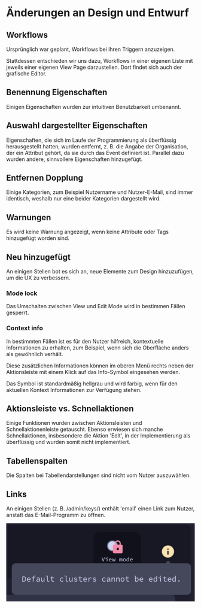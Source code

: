 # Änderungen an Design und Entwurf

## Workflows

Ursprünglich war geplant, Workflows bei ihren Triggern anzuzeigen.

Stattdessen entschieden wir uns dazu, Workflows in einer eigenen Liste mit jeweils einer eigenen View Page darzustellen.
Dort findet sich auch der grafische Editor.

## Benennung Eigenschaften

Einigen Eigenschaften wurden zur intuitiven Benutzbarkeit umbenannt.

## Auswahl dargestellter Eigenschaften

Eigenschaften, die sich im Laufe der Programmierung als überflüssig herausgestellt hatten, wurden entfernt, z. B. die Angabe der Organisation, der ein Attribut gehört, da sie durch das Event definiert ist.
Parallel dazu wurden andere, sinnvollere Eigenschaften hinzugefügt.

## Entfernen Dopplung

Einige Kategorien, zum Beispiel Nutzername und Nutzer-E-Mail, sind immer identisch, weshalb nur eine beider Kategorien dargestellt wird.

## Warnungen

Es wird keine Warnung angezeigt, wenn keine Attribute oder Tags hinzugefügt worden sind.

## Neu hinzugefügt

An einigen Stellen bot es sich an, neue Elemente zum Design hinzuzufügen, um die UX zu verbessern.

### Mode lock

Das Umschalten zwischen View und Edit Mode wird in bestimmen Fällen gesperrt.

### Context info

In bestimmten Fällen ist es für den Nutzer hilfreich, kontextuelle Informationen zu erhalten,
zum Beispiel, wenn sich die Oberfläche anders als gewöhnlich verhält.

Diese zusätzlichen Informationen können im oberen Menü
rechts neben der Aktionsleiste
mit einem Klick auf das Info-Symbol eingesehen werden.

Das Symbol ist standardmäßig hellgrau und wird farbig,
wenn für den aktuellen Kontext Informationen zur Verfügung stehen.

## Aktionsleiste vs. Schnellaktionen

Einige Funktionen wurden zwischen Aktionsleisten und Schnellaktionenleiste getauscht. Ebenso erwiesen sich manche Schnellaktionen, insbesondere die Aktion 'Edit', in der Implementierung als überflüssig und wurden somit nicht implementiert.

## Tabellenspalten

Die Spalten bei Tabellendarstellungen sind nicht vom Nutzer auszuwählen.

## Links

An einigen Stellen (z. B. /admin/keys/) enthält 'email' einen Link zum Nutzer, anstatt das E-Mail-Programm zu öffnen.

![context info screenshot](context_info.png)
